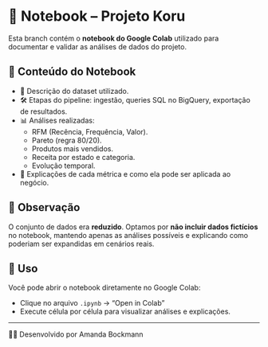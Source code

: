 # 📓 Notebook – Projeto Koru

Esta branch contém o **notebook do Google Colab** utilizado para documentar e validar as análises de dados do projeto.

## 🔎 Conteúdo do Notebook
- 📂 Descrição do dataset utilizado.  
- 🛠️ Etapas do pipeline: ingestão, queries SQL no BigQuery, exportação de resultados.  
- 📊 Análises realizadas:
  - RFM (Recência, Frequência, Valor).  
  - Pareto (regra 80/20).  
  - Produtos mais vendidos.  
  - Receita por estado e categoria.  
  - Evolução temporal.  
- 📑 Explicações de cada métrica e como ela pode ser aplicada ao negócio.  

## 📌 Observação
O conjunto de dados era **reduzido**. Optamos por **não incluir dados fictícios** no notebook, mantendo apenas as análises possíveis e explicando como poderiam ser expandidas em cenários reais.

## 🚀 Uso
Você pode abrir o notebook diretamente no Google Colab:

- Clique no arquivo `.ipynb` → “Open in Colab”  
- Execute célula por célula para visualizar análises e explicações.  

---
👩‍💻 Desenvolvido por Amanda Bockmann
